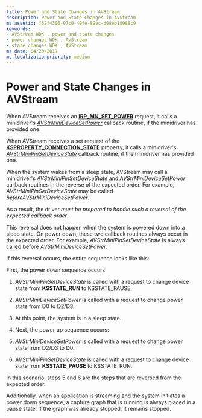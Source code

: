```yaml
---
title: Power and State Changes in AVStream
description: Power and State Changes in AVStream
ms.assetid: f62f4306-97c0-40fe-89ec-d08eb18988c9
keywords:
- AVStream WDK , power and state changes
- power changes WDK , AVStream
- state changes WDK , AVStream
ms.date: 04/20/2017
ms.localizationpriority: medium
---
```


# Power and State Changes in AVStream


When AVStream receives an [**IRP\_MN\_SET\_POWER**](https://docs.microsoft.com/windows-hardware/drivers/kernel/irp-mn-set-power) request, it calls a minidriver's [*AVStrMiniDeviceSetPower*](https://docs.microsoft.com/windows-hardware/drivers/ddi/ks/nc-ks-pfnksdevicesetpower) callback routine, if the minidriver has provided one.

When AVStream receives a set request of the [**KSPROPERTY\_CONNECTION\_STATE**](https://docs.microsoft.com/windows-hardware/drivers/stream/ksproperty-connection-state) property, it calls a minidriver's [*AVStrMiniPinSetDeviceState*](https://docs.microsoft.com/windows-hardware/drivers/ddi/ks/nc-ks-pfnkspinsetdevicestate) callback routine, if the minidriver has provided one.

When the system wakes from a sleep state, AVStream may call a minidriver's *AVStrMiniPinSetDeviceState* and *AVStrMiniDeviceSetPower* callback routines in the reverse of the expected order. For example, *AVStrMiniPinSetDeviceState* may be called *beforeAVStrMiniDeviceSetPower*.

As a result, the driver *must be prepared to handle such a reversal of the expected callback order*.

This reversal does not happen when the system is powered down into a sleep state. On power down, these two callback routines always occur in the expected order. For example, *AVStrMiniPinSetDeviceState* is always called before *AVStrMiniDeviceSetPower*.

If this reversal occurs, the entire sequence looks like this:

First, the power down sequence occurs:

1.  *AVStrMiniPinSetDeviceState* is called with a request to change device state from **KSSTATE\_RUN** to KSSTATE\_PAUSE.

2.  *AVStrMiniDeviceSetPower* is called with a request to change power state from D0 to D2/D3.

3.  At this point, the system is in a sleep state.

4.  Next, the power up sequence occurs:

5.  *AVStrMiniDeviceSetPower* is called with a request to change power state from D2/D3 to D0.

6.  *AVStrMiniPinSetDeviceState* is called with a request to change device state from **KSSTATE\_PAUSE** to KSSTATE\_RUN.

In this scenario, steps 5 and 6 are the steps that are reversed from the expected order.

Additionally, when an application is streaming and the system initiates a power down sequence, a capture graph that is running is always placed in a pause state. If the graph was already stopped, it remains stopped.

 

 




